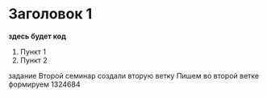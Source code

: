 # Заголовок 1

**здесь будет код**

1. Пункт 1
2. Пункт 2

задание
Второй семинар создали вторую ветку
Пишем во второй ветке формируем 1324684

